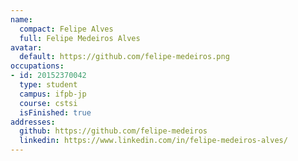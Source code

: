 ```yaml
---
name:
  compact: Felipe Alves
  full: Felipe Medeiros Alves
avatar:
  default: https://github.com/felipe-medeiros.png
occupations:
- id: 20152370042
  type: student
  campus: ifpb-jp
  course: cstsi
  isFinished: true
addresses:
  github: https://github.com/felipe-medeiros
  linkedin: https://www.linkedin.com/in/felipe-medeiros-alves/
---
```

